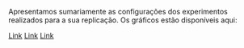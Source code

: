 Apresentamos sumariamente as configurações dos experimentos realizados para a sua replicação.
Os gráficos estão disponíveis aqui: 

[Link](https://github.com/LEA-SF23/DroidAugmentor/tree/main/Campains_Results)
[Link](https://github.com/LEA-SF23/DroidAugmentor/tree/main/Campains_Results)
[Link](https://github.com/LEA-SF23/DroidAugmentor/tree/main/Campains_Results)









